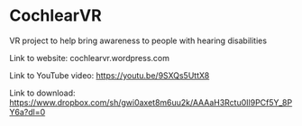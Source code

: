 # CochlearVR
VR project to help bring awareness to people with hearing disabilities

Link to website: cochlearvr.wordpress.com

Link to YouTube video: https://youtu.be/9SXQs5UttX8

Link to download: https://www.dropbox.com/sh/gwi0axet8m6uu2k/AAAaH3Rctu0Il9PCf5Y_8PY6a?dl=0

